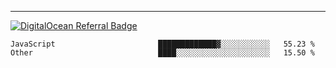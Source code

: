---
[![DigitalOcean Referral Badge](https://web-platforms.sfo2.digitaloceanspaces.com/WWW/Badge%203.svg)](https://www.digitalocean.com/?refcode=37fa54d82492&utm_campaign=Referral_Invite&utm_medium=Referral_Program&utm_source=badge)

<!--START_SECTION:waka-->

```text
JavaScript                       █████████████▓░░░░░░░░░░░   55.23 %
Other                            ████░░░░░░░░░░░░░░░░░░░░░   15.50 %
```

<!--END_SECTION:waka-->


[linkedin]: https://www.linkedin.com/in/mohamed-elh/


